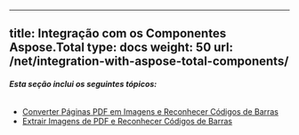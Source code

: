  ---
title: Integração com os Componentes Aspose.Total
type: docs
weight: 50
url: /net/integration-with-aspose-total-components/
---

###### **Esta seção inclui os seguintes tópicos:**
- [Converter Páginas PDF em Imagens e Reconhecer Códigos de Barras](/pdf/net/convert-pdf-pages-to-images-and-recognize-barcodes/)
- [Extrair Imagens de PDF e Reconhecer Códigos de Barras](/pdf/net/extract-images-from-pdf-and-recognize-barcodes/)
